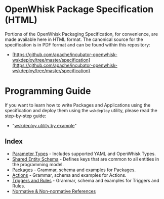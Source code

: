 # OpenWhisk Package Specification (HTML)

Portions of the OpenWhisk Packaging Specification, for convenience, are made available here in HTML format. The canonical source for the specification is in PDF format and can be found within this repository:
- [https://github.com/apache/incubator-openwhisk-wskdeploy/tree/master/specification](https://github.com/apache/incubator-openwhisk-wskdeploy/tree/master/specification)

# Programming Guide
If you want to learn how to write Packages and Applications using the specification and deploy them using the ```wskdeploy``` utility, please read the step-by-step guide:
- "[wskdeploy utility by example](https://github.com/apache/incubator-openwhisk-wskdeploy/blob/master/docs/programming_guide.md#wskdeploy-utility-by-example)"

## Index
- [Parameter Types](spec_types.md#parameter-types) - Includes supported YAML and OpenWhisk Types.
- [Shared Entity Schema](spec_shared_entity_schema.md#shared-entity-schema) - Defines keys that are common to all entities in the programming model.
- [Packages](spec_packages.md#packages) - Grammar, schema and examples for Packages.
- [Actions](spec_actions.md#actions) - Grammar, schema and examples for Actions.
- [Triggers and Rules](spec_triggers_rules.md#triggers-and-rules) - Grammar, schema and examples for Triggers and Rules.
- [Normative & Non-normative References](spec_normative_refs.md)
